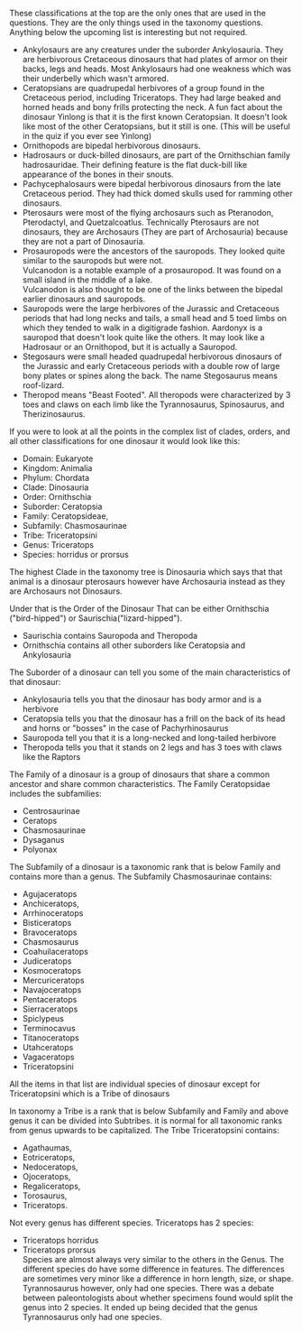 These classifications at the top are the only ones that are used in the questions. They are the only things used in the
taxonomy questions.  
Anything below the upcoming list is interesting but not required.

- Ankylosaurs are any creatures under the suborder Ankylosauria. They are herbivorous Cretaceous dinosaurs that had
  plates of armor on their backs, legs and heads. Most Ankylosaurs had one weakness which was their underbelly which
  wasn't armored.
- Ceratopsians are quadrupedal herbivores of a group found in the Cretaceous period, including Triceratops. They had
  large beaked and horned heads and bony frills protecting the neck. A fun fact about the dinosaur Yinlong is that it is
  the first known Ceratopsian. It doesn't look like most of the other Ceratopsians, but it still is one. (This will be
  useful in the quiz if you ever see Yinlong)
- Ornithopods are bipedal herbivorous dinosaurs.
- Hadrosaurs or duck-billed dinosaurs, are part of the Ornithschian family hadrosauridae. Their defining feature is the
  flat duck-bill like appearance of the bones in their snouts.
- Pachycephalosaurs were bipedal herbivorous dinosaurs from the late Cretaceous period. They had thick domed skulls used
  for ramming other dinosaurs.
- Pterosaurs were most of the flying archosaurs such as Pteranodon, Pterodactyl, and Quetzalcoatlus. Technically
  Pterosaurs are not dinosaurs, they are Archosaurs (They are part of Archosauria) because they are not a part of
  Dinosauria.
- Prosauropods were the ancestors of the sauropods. They looked quite similar to the sauropods but were not.  
  Vulcanodon is a notable example of a prosauropod. It was found on a small island in the middle of a lake.  
  Vulcanodon is also thought to be one of the links between the bipedal earlier dinosaurs and sauropods.
- Sauropods were the large herbivores of the Jurassic and Cretaceous periods that had long necks and tails, a small head
  and 5 toed limbs on which they tended to walk in a digitigrade fashion. Aardonyx is a sauropod that doesn't look quite like the others. It may look like a Hadrosaur or an Ornithopod, but it is actually a Sauropod.
- Stegosaurs were small headed quadrupedal herbivorous dinosaurs of the Jurassic and early Cretaceous periods with a
  double row of large bony plates or spines along the back. The name Stegosaurus means roof-lizard.
- Theropod means "Beast Footed". All theropods were characterized by 3 toes and claws on each limb like the
  Tyrannosaurus, Spinosaurus, and Therizinosaurus.

If you were to look at all the points in the complex list of clades, orders, and all other classifications for one
dinosaur it would look like this:

- Domain: Eukaryote
- Kingdom: Animalia
- Phylum: Chordata
- Clade: Dinosauria
- Order: Ornithschia
- Suborder: Ceratopsia
- Family: Ceratopsideae,
- Subfamily: Chasmosaurinae
- Tribe: Triceratopsini
- Genus: Triceratops
- Species: horridus or prorsus

The highest Clade in the taxonomy tree is Dinosauria which says that that animal is a dinosaur pterosaurs however have
Archosauria instead
as they are Archosaurs not Dinosaurs.

Under that is the Order of the Dinosaur That can be either Ornithschia ("bird-hipped") or Saurischia("lizard-hipped").

- Saurischia contains Sauropoda and Theropoda
- Ornithschia contains all other suborders like Ceratopsia and Ankylosauria

The Suborder of a dinosaur can tell you some of the main characteristics of that dinosaur:

- Ankylosauria tells you that the dinosaur has body armor and is a herbivore
- Ceratopsia tells you that the dinosaur has a frill on the back of its head and horns or "bosses" in the case of
  Pachyrhinosaurus
- Sauropoda tell you that it is a long-necked and long-tailed herbivore
- Theropoda tells you that it stands on 2 legs and has 3 toes with claws like the Raptors

The Family of a dinosaur is a group of dinosaurs that share a common ancestor and share common characteristics.
The Family Ceratopsidae includes the subfamilies:

- Centrosaurinae
- Ceratops
- Chasmosaurinae
- Dysaganus
- Polyonax

The Subfamily of a dinosaur is a taxonomic rank that is below Family and contains more than a genus. The Subfamily
Chasmosaurinae contains:

- Agujaceratops
- Anchiceratops,
- Arrhinoceratops
- Bisticeratops
- Bravoceratops
- Chasmosaurus
- Coahuilaceratops
- Judiceratops
- Kosmoceratops
- Mercuriceratops
- Navajoceratops
- Pentaceratops
- Sierraceratops
- Spiclypeus
- Terminocavus
- Titanoceratops
- Utahceratops
- Vagaceratops
- Triceratopsini

All the items in that list are individual species of dinosaur except for Triceratopsini which is a Tribe of dinosaurs

In taxonomy a Tribe is a rank that is below Subfamily and Family and above genus it can be divided into Subtribes. it is
normal for all taxonomic ranks from genus upwards to be capitalized. The Tribe Triceratopsini contains:

- Agathaumas,
- Eotriceratops,
- Nedoceratops,
- Ojoceratops,
- Regaliceratops,
- Torosaurus,
- Triceratops.

Not every genus has different species. Triceratops has 2 species:

- Triceratops horridus
- Triceratops prorsus  
  Species are almost always very similar to the others in the Genus. The different species do have some difference in
  features.
  The differences are sometimes very minor like a difference in horn length, size, or shape.  
  Tyrannosaurus however, only had one species. There was a debate between paleontologists about whether specimens found
  would split the genus into 2 species. It ended up being decided that the genus Tyrannosaurus only had one species.
